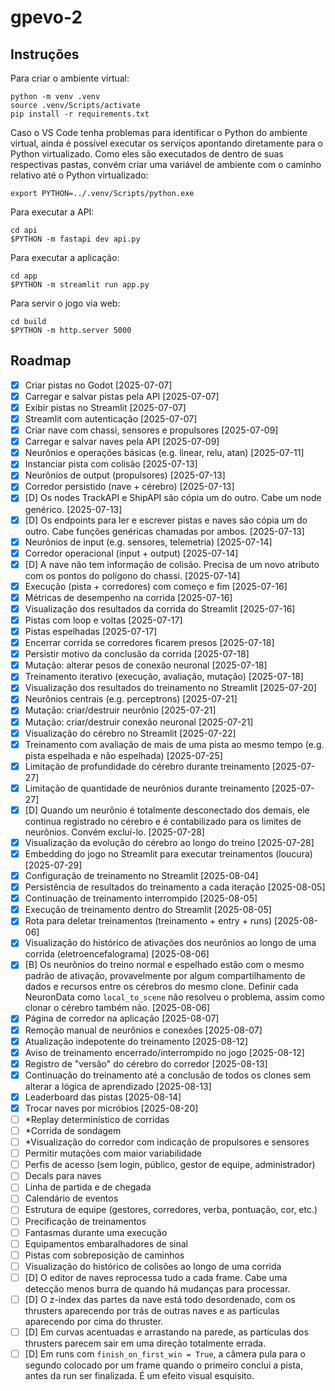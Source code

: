 # gpevo-2

## Instruções

Para criar o ambiente virtual:

```
python -m venv .venv
source .venv/Scripts/activate
pip install -r requirements.txt
```

Caso o VS Code tenha problemas para identificar o Python do ambiente virtual, ainda é possível executar os serviços apontando diretamente para o Python virtualizado. Como eles são executados de dentro de suas respectivas pastas, convém criar uma variável de ambiente com o caminho relativo até o Python virtualizado:

```
export PYTHON=../.venv/Scripts/python.exe
```

Para executar a API:

```
cd api
$PYTHON -m fastapi dev api.py
```

Para executar a aplicação:

```
cd app
$PYTHON -m streamlit run app.py
```

Para servir o jogo via web:
```
cd build
$PYTHON -m http.server 5000
```

## Roadmap

- [x] Criar pistas no Godot [2025-07-07]
- [x] Carregar e salvar pistas pela API [2025-07-07]
- [x] Exibir pistas no Streamlit [2025-07-07]
- [x] Streamlit com autenticação [2025-07-07]
- [x] Criar nave com chassi, sensores e propulsores [2025-07-09]
- [x] Carregar e salvar naves pela API [2025-07-09]
- [x] Neurônios e operações básicas (e.g. linear, relu, atan) [2025-07-11]
- [x] Instanciar pista com colisão [2025-07-13]
- [x] Neurônios de output (propulsores) [2025-07-13]
- [x] Corredor persistido (nave + cérebro) [2025-07-13]
- [x] [D] Os nodes TrackAPI e ShipAPI são cópia um do outro. Cabe um node genérico. [2025-07-13]
- [x] [D] Os endpoints para ler e escrever pistas e naves são cópia um do outro. Cabe funções genéricas chamadas por ambos. [2025-07-13]
- [x] Neurônios de input (e.g. sensores, telemetria) [2025-07-14]
- [x] Corredor operacional (input + output) [2025-07-14]
- [x] [D] A nave não tem informação de colisão. Precisa de um novo atributo com os pontos do polígono do chassi. [2025-07-14]
- [x] Execução (pista + corredores) com começo e fim [2025-07-16]
- [x] Métricas de desempenho na corrida [2025-07-16]
- [x] Visualização dos resultados da corrida do Streamlit [2025-07-16]
- [x] Pistas com loop e voltas [2025-07-17]
- [x] Pistas espelhadas [2025-07-17]
- [x] Encerrar corrida se corredores ficarem presos [2025-07-18]
- [x] Persistir motivo da conclusão da corrida [2025-07-18]
- [x] Mutação: alterar pesos de conexão neuronal [2025-07-18]
- [x] Treinamento iterativo (execução, avaliação, mutação) [2025-07-18]
- [x] Visualização dos resultados do treinamento no Streamlit [2025-07-20]
- [x] Neurônios centrais (e.g. perceptrons) [2025-07-21]
- [x] Mutação: criar/destruir neurônio [2025-07-21]
- [x] Mutação: criar/destruir conexão neuronal [2025-07-21]
- [x] Visualização do cérebro no Streamlit [2025-07-22]
- [x] Treinamento com avaliação de mais de uma pista ao mesmo tempo (e.g. pista espelhada e não espelhada) [2025-07-25]
- [x] Limitação de profundidade do cérebro durante treinamento [2025-07-27]
- [x] Limitação de quantidade de neurônios durante treinamento [2025-07-27]
- [x] [D] Quando um neurônio é totalmente desconectado dos demais, ele continua registrado no cérebro e é contabilizado para os limites de neurônios. Convém excluí-lo. [2025-07-28]
- [x] Visualização da evolução do cérebro ao longo do treino [2025-07-28]
- [x] Embedding do jogo no Streamlit para executar treinamentos (loucura) [2025-07-29]
- [x] Configuração de treinamento no Streamlit [2025-08-04]
- [x] Persistência de resultados do treinamento a cada iteração [2025-08-05]
- [x] Continuação de treinamento interrompido [2025-08-05]
- [x] Execução de treinamento dentro do Streamlit [2025-08-05]
- [x] Rota para deletar treinamentos (treinamento + entry + runs) [2025-08-06]
- [x] Visualização do histórico de ativações dos neurônios ao longo de uma corrida (eletroencefalograma) [2025-08-06]
- [X] [B] Os neurônios do treino normal e espelhado estão com o mesmo padrão de ativação, provavelmente por algum compartilhamento de dados e recursos entre os cérebros do mesmo clone. Definir cada NeuronData como `local_to_scene` não resolveu o problema, assim como clonar o cérebro também não. [2025-08-06]
- [x] Página de corredor na aplicação [2025-08-07]
- [x] Remoção manual de neurônios e conexões [2025-08-07]
- [x] Atualização indepotente do treinamento [2025-08-12]
- [x] Aviso de treinamento encerrado/interrompido no jogo [2025-08-12]
- [x] Registro de "versão" do cérebro do corredor [2025-08-13]
- [x] Continuação do treinamento até a conclusão de todos os clones sem alterar a lógica de aprendizado [2025-08-13]
- [x] Leaderboard das pistas [2025-08-14]
- [x] Trocar naves por micróbios [2025-08-20]
- [ ] *Replay determinístico de corridas
- [ ] *Corrida de sondagem
- [ ] *Visualização do corredor com indicação de propulsores e sensores
- [ ] Permitir mutações com maior variabilidade
- [ ] Perfis de acesso (sem login, público, gestor de equipe, administrador)
- [ ] Decals para naves
- [ ] Linha de partida e de chegada
- [ ] Calendário de eventos
- [ ] Estrutura de equipe (gestores, corredores, verba, pontuação, cor, etc.)
- [ ] Precificação de treinamentos
- [ ] Fantasmas durante uma execução
- [ ] Equipamentos embaralhadores de sinal
- [ ] Pistas com sobreposição de caminhos
- [ ] Visualização do histórico de colisões ao longo de uma corrida
- [ ] [D] O editor de naves reprocessa tudo a cada frame. Cabe uma detecção menos burra de quando há mudanças para processar.
- [ ] [D] O z-index das partes da nave está todo desordenado, com os thrusters aparecendo por trás de outras naves e as partículas aparecendo por cima do thruster.
- [ ] [D] Em curvas acentuadas e arrastando na parede, as partículas dos thrusters parecem sair em uma direção totalmente errada.
- [ ] [D] Em runs com `finish_on_first_win = True`, a câmera pula para o segundo colocado por um frame quando o primeiro conclui a pista, antes da run ser finalizada. É um efeito visual esquisito.